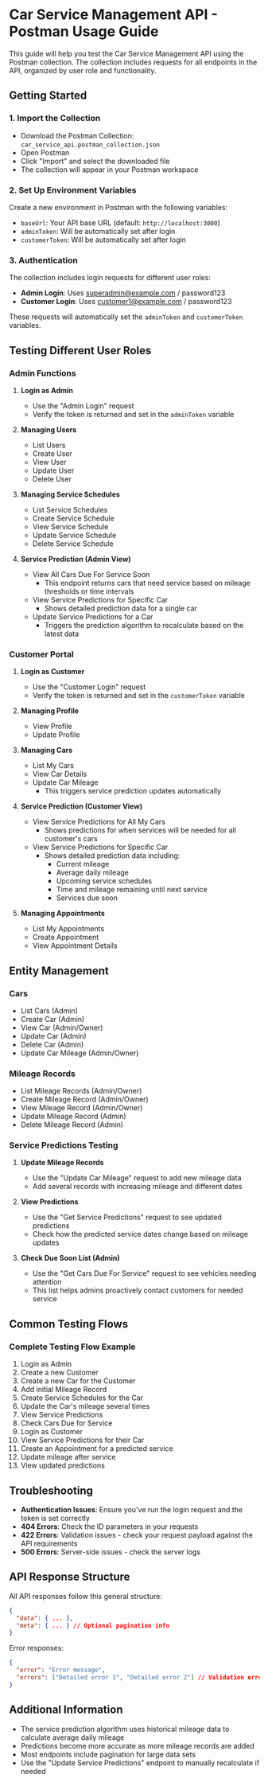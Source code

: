 # Car Service Management API - Postman Usage Guide

This guide will help you test the Car Service Management API using the Postman collection. The collection includes requests for all endpoints in the API, organized by user role and functionality.

## Getting Started

### 1. Import the Collection
- Download the Postman Collection: `car_service_api.postman_collection.json`
- Open Postman
- Click "Import" and select the downloaded file
- The collection will appear in your Postman workspace

### 2. Set Up Environment Variables
Create a new environment in Postman with the following variables:
- `baseUrl`: Your API base URL (default: `http://localhost:3000`)
- `adminToken`: Will be automatically set after login
- `customerToken`: Will be automatically set after login

### 3. Authentication
The collection includes login requests for different user roles:
- **Admin Login**: Uses superadmin@example.com / password123
- **Customer Login**: Uses customer1@example.com / password123

These requests will automatically set the `adminToken` and `customerToken` variables.

## Testing Different User Roles

### Admin Functions
1. **Login as Admin**
   - Use the "Admin Login" request
   - Verify the token is returned and set in the `adminToken` variable

2. **Managing Users**
   - List Users
   - Create User
   - View User
   - Update User
   - Delete User

3. **Managing Service Schedules**
   - List Service Schedules
   - Create Service Schedule
   - View Service Schedule
   - Update Service Schedule
   - Delete Service Schedule

4. **Service Prediction (Admin View)**
   - View All Cars Due For Service Soon
     - This endpoint returns cars that need service based on mileage thresholds or time intervals
   - View Service Predictions for Specific Car
     - Shows detailed prediction data for a single car
   - Update Service Predictions for a Car
     - Triggers the prediction algorithm to recalculate based on the latest data

### Customer Portal
1. **Login as Customer**
   - Use the "Customer Login" request
   - Verify the token is returned and set in the `customerToken` variable

2. **Managing Profile**
   - View Profile
   - Update Profile

3. **Managing Cars**
   - List My Cars
   - View Car Details
   - Update Car Mileage
     - This triggers service prediction updates automatically

4. **Service Prediction (Customer View)**
   - View Service Predictions for All My Cars
     - Shows predictions for when services will be needed for all customer's cars
   - View Service Predictions for Specific Car
     - Shows detailed prediction data including:
       - Current mileage
       - Average daily mileage
       - Upcoming service schedules
       - Time and mileage remaining until next service
       - Services due soon

5. **Managing Appointments**
   - List My Appointments
   - Create Appointment
   - View Appointment Details

## Entity Management

### Cars
- List Cars (Admin)
- Create Car (Admin)
- View Car (Admin/Owner)
- Update Car (Admin)
- Delete Car (Admin)
- Update Car Mileage (Admin/Owner)

### Mileage Records
- List Mileage Records (Admin/Owner)
- Create Mileage Record (Admin/Owner)
- View Mileage Record (Admin/Owner)
- Update Mileage Record (Admin)
- Delete Mileage Record (Admin)

### Service Predictions Testing
1. **Update Mileage Records**
   - Use the "Update Car Mileage" request to add new mileage data
   - Add several records with increasing mileage and different dates

2. **View Predictions**
   - Use the "Get Service Predictions" request to see updated predictions
   - Check how the predicted service dates change based on mileage updates

3. **Check Due Soon List (Admin)**
   - Use the "Get Cars Due For Service" request to see vehicles needing attention
   - This list helps admins proactively contact customers for needed service

## Common Testing Flows

### Complete Testing Flow Example
1. Login as Admin
2. Create a new Customer
3. Create a new Car for the Customer
4. Add initial Mileage Record
5. Create Service Schedules for the Car
6. Update the Car's mileage several times
7. View Service Predictions
8. Check Cars Due for Service
9. Login as Customer
10. View Service Predictions for their Car
11. Create an Appointment for a predicted service
12. Update mileage after service
13. View updated predictions

## Troubleshooting

- **Authentication Issues**: Ensure you've run the login request and the token is set correctly
- **404 Errors**: Check the ID parameters in your requests
- **422 Errors**: Validation issues - check your request payload against the API requirements
- **500 Errors**: Server-side issues - check the server logs

## API Response Structure

All API responses follow this general structure:
```json
{
  "data": { ... },
  "meta": { ... } // Optional pagination info
}
```

Error responses:
```json
{
  "error": "Error message",
  "errors": ["Detailed error 1", "Detailed error 2"] // Validation errors
}
```

## Additional Information

- The service prediction algorithm uses historical mileage data to calculate average daily mileage
- Predictions become more accurate as more mileage records are added
- Most endpoints include pagination for large data sets
- Use the "Update Service Predictions" endpoint to manually recalculate if needed 